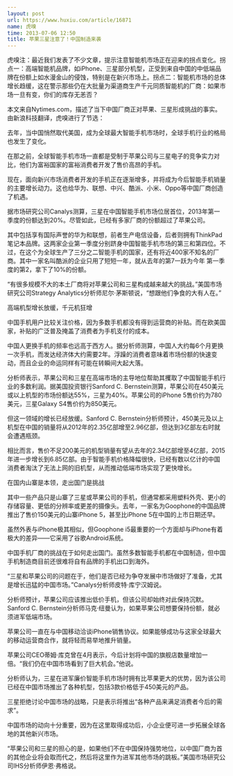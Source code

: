 ```yaml
---
layout: post
url: https://www.huxiu.com/article/16871
name: 虎嗅
time: 2013-07-06 12:50
title: 苹果三星注意了！中国制造来袭
---
```

虎嗅注：最近我们发表了不少文章，提示注意智能机市场正在迎来的拐点变化。拐点一：高端智能机品牌，如iPhone、三星部分机型，正受到来自中国的中低端品牌在份额上如水漫金山的侵蚀，特别是在新兴市场上。拐点二：智能机市场的总体增长趋缓，这在警示那些仍在大批量为渠道商生产千元同质智能机的厂商：如果市场一旦有变，你们的库存无恙否？

本文来自Nytimes.com，描述了当下中国厂商正对苹果、三星形成挑战的事实。由新浪科技翻译，虎嗅进行了节选：

去年，当中国悄然取代美国，成为全球最大智能手机市场时，全球手机行业的格局也发生了变化。

在那之前，全球智能手机市场一直都是受制于苹果公司与三星电子的竞争实力对比，他们为富裕国家的富裕消费者开发了售价高昂的手机。

现在，面向新兴市场消费者开发的手机正在逐渐增多，并将成为今后智能手机销量的主要增长动力。这也给华为、联想、中兴、酷派、小米、Oppo等中国厂商创造了机遇。

据市场研究公司Canalys测算，三星在中国智能手机市场位居首位，2013年第一季度的份额达到20%。尽管如此，已经有多家厂商的份额超过了苹果公司。

其中包括享有国际声誉的华为和联想，前者生产电信设备，后者则拥有ThinkPad笔记本品牌。这两家企业第一季度分别跻身中国智能手机市场的第三和第四位。不过，在这个为全球生产了三分之二智能手机的国家，还有将近400家不知名的厂商。其中一家名叫酷派的企业只用了短短一年，就从去年的第7一跃为今年 第一季度的第2，拿下了10%的份额。

“有很多规模不大的本土厂商将对苹果公司和三星构成越来越大的挑战。”美国市场研究公司Strategy Analytics分析师尼尔·茅斯顿说，“想跟他们争食的大有人在。”

高端机型增长放缓，千元机狂增

中国手机用户比较关注价格，因为多数手机都没有得到运营商的补贴。而在欧美国家，补贴的广泛普及掩盖了消费者为手机支付的成本。

中国人更换手机的频率也远高于西方人。据分析师测算，中国人大约每6个月更换一次手机，而发达经济体大约需要2年。浮躁的消费者意味着市场份额的快速变动，而且企业的命运同样有可能在转瞬间大起大落。

分析师表示，苹果公司和三星在高端市场的主导地位帮助其攫取了中国智能手机行业的多数利润。据美国投资银行Sanford C. Bernstein测算，苹果公司在450美元或以上机型的市场份额达55%，三星为40%。苹果公司的iPhone 5售价约为780美元，三星Galaxy S4售价约为850美元。

但这一领域的增长已经放缓。Sanford C. Bernstein分析师预计，450美元及以上机型在中国的销量将从2012年的2.35亿部增至2.96亿部，但达到3亿部左右时就会遭遇瓶颈。

相比而言，售价不足200美元的机型销量有望从去年的2.34亿部增至4亿部，2015年进一步增长到6.85亿部。由于智能手机价格降幅很快，已经有数以亿计的中国消费者淘汰了无法上网的旧机型，从而推动低端市场实现了更快增长。

在国内山寨是本领，走出国门是挑战

其中一些产品只是山寨了三星或苹果公司的手机，但通常都采用塑料外壳、更小的存储容量、更低的分辨率或更差的摄像头。去年，一家名为Goophone的中国品牌推出了售价150美元的山寨iPhone 5，甚至比iPhone 5在中国的上市日期还早。

虽然外表与iPhone极其相似，但Goophone i5最重要的一个方面却与iPhone有着极大的差异——它采用了谷歌Android系统。

中国手机厂商的挑战在于如何走出国门。虽然多数智能手机都在中国制造，但中国手机制造商目前还很难将自有品牌的手机出口到海外。

“三星和苹果公司的问题在于，他们是否已经为争夺发展中市场做好了准备，尤其是增长迅猛的中国市场。”Canalys分析师皮特·库宁汉姆说。

分析师预计，苹果公司应该推出低价手机，但该公司却始终对此保持沉默。Sanford C. Bernstein分析师马克·纽曼认为，如果苹果公司想要保持份额，就必须进军低端市场。

苹果公司一直在与中国移动洽谈iPhone销售协议。如果能够成功与这家全球最大的移动运营商合作，就将轻而易举地推升销量。

苹果公司CEO蒂姆·库克曾在4月表示，今后计划将中国的旗舰店数量增加一倍。“我们仍在中国市场看到了巨大机会。”他说。

分析师认为，三星在进军廉价智能手机市场时拥有比苹果更大的优势，因为该公司已经在中国市场推出了各种机型，包括3款价格低于450美元的产品。

三星拒绝讨论中国市场的战略，只是表示将推出“各种产品来满足消费者今后的需求”。

中国市场的动向十分重要，因为在这里取得成功后，小企业便可进一步拓展全球各地的其他新兴市场。

“苹果公司和三星的担心的是，如果他们不在中国保持强势地位，以中国厂商为首的其他企业将会取而代之，然后将这里作为进军其他市场的跳板。”美国市场研究公司IHS分析师伊恩·弗格说。

